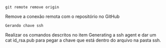 `git remote remove origin`

Remove a conexão remota com o repositório no GitHub

`Gerando chave ssh`

Realizar os comandos descritos no item Generating a ssh agent e dar um cat id_rsa.pub para pegar a chave que está dentro do arquivo na pasta ssh.